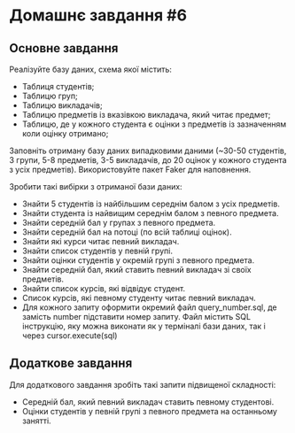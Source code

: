 # Домашнє завдання #6
## Основне завдання
Реалізуйте базу даних, схема якої містить:

- Таблиця студентів;
- Таблицю груп;
- Таблицю викладачів;
- Таблицю предметів із вказівкою викладача, який читає предмет;
- Таблицю, де у кожного студента є оцінки з предметів із зазначенням коли оцінку отримано;

Заповніть отриману базу даних випадковими даними (~30-50 студентів, 3 групи, 5-8 предметів, 3-5 викладачів, до 20 оцінок у кожного студента з усіх предметів). Використовуйте пакет Faker для наповнення.

Зробити такі вибірки з отриманої бази даних:

- Знайти 5 студентів із найбільшим середнім балом з усіх предметів.
- Знайти студента із найвищим середнім балом з певного предмета.
- Знайти середній бал у групах з певного предмета.
- Знайти середній бал на потоці (по всій таблиці оцінок).
- Знайти які курси читає певний викладач.
- Знайти список студентів у певній групі.
- Знайти оцінки студентів у окремій групі з певного предмета.
- Знайти середній бал, який ставить певний викладач зі своїх предметів.
- Знайти список курсів, які відвідує студент.
- Список курсів, які певному студенту читає певний викладач.
- Для кожного запиту оформити окремий файл query_number.sql, де замість number підставити номер запиту. Файл містить SQL інструкцію, яку можна виконати як у терміналі бази даних, так і через cursor.execute(sql)

## Додаткове завдання
Для додаткового завдання зробіть такі запити підвищеної складності:

- Середній бал, який певний викладач ставить певному студентові.
- Оцінки студентів у певній групі з певного предмета на останньому занятті.